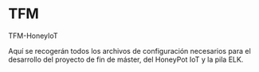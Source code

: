 # TFM
TFM-HoneyIoT

Aquí se recogerán todos los archivos de configuración necesarios para el desarrollo del proyecto de fin de máster, del HoneyPot IoT y la pila ELK.
